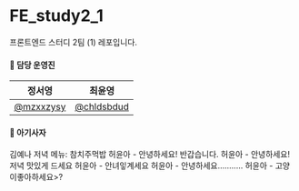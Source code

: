 # FE_study2_1

프론트엔드 스터디 2팀 (1) 레포입니다.

#### 🦁 담당 운영진

| 정서영                                   | 최윤영                                     |
| ---------------------------------------- | ------------------------------------------ |
| [@mzxxzysy](https://github.com/mzxxzysy) | [@chldsbdud](https://github.com/chldsbdud) |

#### 🦁 아기사자

김예나
저녁 메뉴: 참치주먹밥
허윤아 - 안녕하세요!
반갑습니다.
허윤아 - 안녕하세요! 저녁 맛있게 드세요
허윤아 - 안녀잏계세요
허윤아 - 안녕하세요...........
허윤아 - 고양이좋아하세요>?